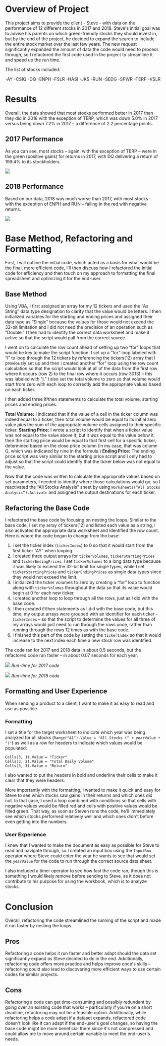 
# Overview of Project
This project aims to provide the client - Steve - with data on the performance of 12 different stocks in 2017 and 2018. Steve's initial goal was to advise his parents on which green-friendly stocks they should invest in, but by the end of the project, he decided to expand the search to include the entire stock market over the last few years. The new request significantly expanded the amount of data the code would need to process through, so I refactored the first code used in the project to streamline it and speed up the run time. 

The list of stocks included: 

-AY
-CSIQ
-DQ
-ENPH
-FSLR
-HASI
-JKS
-RUN
-SEDG
-SPWR
-TERP
-VSLR

# Results
Overall, the data showed that most stocks performed better in 2017 than they did in 2018 with the exception of TERP, which was down 5.0% in 2017 versus being down 7.2% in 2017 – a difference of 2.2 percentage points. 

## 2017 Performance 
As you can see, most stocks – again, with the exception of TERP – were in the green (positive gains) for returns in 2017, with DQ delivering a return of 199.4% to its stockholders. 

![](Resources/2017_Results.png)

## 2018 Performance
Based on our data, 2018 was much worse than 2017, with most stocks – with the exception of ENPH and RUN – falling in the red with negative returns.  

![](Resources/2018_Results.png)

# Base Method, Refactoring and Formatting

First, I will outline the initial code, which acted as a basis for what would be the final, more efficient code, I'll then discuss how I refactored the initial code for efficiency and then touch on my approach to formatting the final spreadsheet and optimizing it for the end-user. 

## Base Method 

Using VBA, I first assigned an array for my 12 tickers and used the “As String” data type designation to clarify that the value would be letters. I then initialized variables for the starting and ending prices and assigned their data type as “Single” because the values for those would not exceed the 32-bit limitation and I did not need the precision of an operation such as “Double.” I then had to identify the correct data worksheet and make it active so that the script would pull from the correct source. 

I went on to calculate the row count ahead of setting up two “for” loops that would be key to make the script function. I set up a “for” loop labeled with “i” to loop through the 12 tickers by referencing the tickers(12) array that I previously set up and then I created another “for” loop using the row count calculation so that the script would look at all of the data from the first row where it occurs (row 2) to the final row where it occurs (row 3013) – this was labeled with “j.” I also set the total volume to zero so that volume would start from zero with each loop to correctly add the appropriate values based on each ticker.  

I then added three if/then statements to calculate the total volume, starting prices and ending prices. 

**Total Volume:** I indicated that if the value of a cell in the ticker column was indeed equal to a ticker, then total volume would be equal to its initial zero value *plus* the sum of the appropriate volume cells assigned to their specific ticker. 
**Starting Price:** I wrote a script to identify that when a ticker value was not equal to the value above it, but it *was* equal to the value below it, then the starting price would be equal to that first cell for a specific ticker, determined based on the close price column (in my case, that was column G, which was indicated by nine in the formula.)
**Ending Price:** The ending price script was very similar to the starting price script and I only had to adjust so that the script could identify that the ticker below was not equal to the value. 

Now that the code was written to calculate the appropriate values based on set parameters, I needed to identify where those calculations would go, so I reactivated the “All Stocks Analysis” sheet by using `Worksheets(“All Stocks Analysis”).Activate` and assigned the output destinations for each ticker. 

## Refactoring the Base Code 

I refactored the base code by focusing on nesting the loops. Similar to the base code, I set my array of tickers(12) and listed each value as a string, I also activated the appropriate data worksheet and identified the row count. Here is where the code began to change from the base: 
1.	I set the ticker index (`tickerIndex`) to 0 so that it would start from the first ticker “AY” when looping. 
2.	I created three output arrays for `tickerVolumes`, `tickerStartingPrices` and `tickerEndingPrices`. I set `tickerVolumes` to a long data type because it was likely to exceed the 32-bit limit for single types, while I set `tickerStartingPrices` and `tickerEndingPrices` as single data types since they would not exceed the limit. 
3.	I initialized the ticker volumes to zero by creating a “for” loop to function along with `tickerVolumes` throughout the data so that its value would begin at 0 for each new ticker. 
4.	I created another loop to loop through all the rows, just as I did with the base code.
5.	I then created if/then statements as I did with the base code, but this time, my output arrays were grouped with an identifier for each ticker – `tickerIndex` – so that the script to determine the values for all three of my arrays would just need to run through the rows once, rather than running through the rows 12 times as with the base code. 
6.	I finished this part of the code by setting the `tickerIndex` so that it would increase to the next index each time a new stock row was identified. 

The code ran for 2017 and 2018 data in about 0.5 seconds, but the refactored code ran faster – in about 0.07 seconds for each year. 

![](Resources/VBA_Challenge_2017.png)
*Run-time for 2017 code*

![](Resources/VBA_Challenge_2018.png)
*Run-time for 2018 code*

## Formatting and User Experience
When sending a product to a client, I want to make it as easy to read and use as possible. 

### Formatting 
I set a title for the target worksheet to indicate which year was being analyzed for all stocks (`Range("A1").Value = "All Stocks (" + yearValue + ")"`) as well as a row for headers to indicate which values would be populated: 
```
Cells(3, 1).Value = "Ticker"
Cells(3, 2).Value = "Total Daily Volume"
Cells(3, 3).Value = "Return"
```
I also wanted to put the headers in bold and underline their cells to make it clear that they were headers. 

More importantly with the formatting, I wanted to make it quick and easy for Steve to see which stocks saw gains in their returns and which ones did not. In that case, I used a loop combined with conditions so that cells with negative values would be filled red and cells with positive values would be filled green. That way, as soon as Steven runs the code, he'll immediately see which stocks performed relatively well and which ones didn't before even getting into the numbers. 

### User Experience
I knew that I wanted to make the document as easy as possible for Steve to read and navigate through, so I created an input box using the `InputBox` operator where Steve could enter the year he wants to see that would set the `yearValue` for the code to run through the correct source data sheet. 

I also included a timer operator to see how fast the code ran, though this is something I would likely remove before sending to Steve, as it does not contribute to his purpose for using the workbook, which is to analyze stocks. 

# Conclusion
Overall, refactoring the code streamlined the running of the script and made it run faster by nesting the loops. 

## Pros
Refactoring a code helps it run faster and better adapt should the data set significantly expand as Steve decided to do in the end. Additionally, refactoring code offers more practice and helps improve once's skills – refactoring could also lead to discovering more efficient ways to use certain codes for similar projects. 

## Cons
Refactoring a code can get time-consuming and possibly redundant by going over an existing code that works – particularly if you're on a short deadline, refactoring may not be a feasible option. Additionally, while refactoring helps a code adapt if a dataset expands, refactored code doesn't look like it can adapt if the end-user's goal changes, so having the base code might be more beneficial there since it's not compressed and could allow me to move around certain variable to meet the end-user's needs. 


